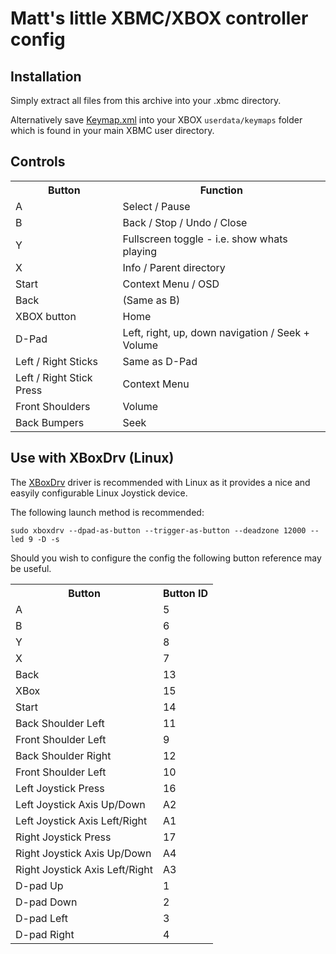 Matt's little XBMC/XBOX controller config
=========================================

Installation
------------

Simply extract all files from this archive into your .xbmc directory.

Alternatively save [Keymap.xml](https://raw.github.com/hash-bang/XBMC-XBOX/master/userdata/keymaps/Keymap.xml) into your XBOX `userdata/keymaps` folder which is found in your main XBMC user directory.


Controls
--------
<table>
	<tr>
		<th>Button</th>
		<th>Function</th>
	</tr>
	<tr>
		<td>A</td>
		<td>Select / Pause</td>
	</tr>
	<tr>
		<td>B</td>
		<td>Back /  Stop / Undo / Close</td>
	</tr>
	<tr>
		<td>Y</td>
		<td>Fullscreen toggle - i.e. show whats playing</td>
	</tr>
	<tr>
		<td>X</td>
		<td>Info / Parent directory</td>
	</tr>
	<tr>
		<td>Start</td>
		<td>Context Menu / OSD</td>
	</tr>
	<tr>
		<td>Back</td>
		<td>(Same as B)</td>
	</tr>
	<tr>
		<td>XBOX button</td>
		<td>Home</td>
	</tr>
	<tr>
		<td>D-Pad</td>
		<td>Left, right, up, down navigation / Seek + Volume</td>
	</tr>
	<tr>
		<td>Left / Right Sticks</td>
		<td>Same as D-Pad</td>
	</tr>
	<tr>
		<td>Left / Right Stick Press</td>
		<td>Context Menu</td>
	</tr>
	<tr>
		<td>Front Shoulders</td>
		<td>Volume</td>
	</tr>
	<tr>
		<td>Back Bumpers</td>
		<td>Seek</td>
	</tr>
</table>


Use with XBoxDrv (Linux)
------------------------
The [XBoxDrv](http://pingus.seul.org/~grumbel/xboxdrv/) driver is recommended with Linux as it provides a nice and easyily configurable Linux Joystick device.

The following launch method is recommended:

	sudo xboxdrv --dpad-as-button --trigger-as-button --deadzone 12000 --led 9 -D -s


Should you wish to configure the config the following button reference may be useful.

<table>
	<tr>
		<th>Button</th>
		<th>Button ID</th>
	</tr>
	<tr>
		<td>A</td>
		<td>5</td>
	</tr>
	<tr>
		<td>B</td>
		<td>6</td>
	</tr>
	<tr>
		<td>Y</td>
		<td>8</td>
	</tr>
	<tr>
		<td>X</td>
		<td>7</td>
	</tr>
	<tr>
		<td>Back</td>
		<td>13</td>
	</tr>
	<tr>
		<td>XBox</td>
		<td>15</td>
	</tr>
	<tr>
		<td>Start</td>
		<td>14</td>
	</tr>
	<tr>
		<td>Back Shoulder Left</td>
		<td>11</td>
	</tr>
	<tr>
		<td>Front Shoulder Left</td>
		<td>9</td>
	</tr>
	<tr>
		<td>Back Shoulder Right</td>
		<td>12</td>
	</tr>
	<tr>
		<td>Front Shoulder Left</td>
		<td>10</td>
	</tr>
	<tr>
		<td>Left Joystick Press</td>
		<td>16</td>
	</tr>
	<tr>
		<td>Left Joystick Axis Up/Down</td>
		<td>A2</td>
	</tr>
	<tr>
		<td>Left Joystick Axis Left/Right</td>
		<td>A1</td>
	</tr>
	<tr>
		<td>Right Joystick Press</td>
		<td>17</td>
	</tr>
	<tr>
		<td>Right Joystick Axis Up/Down</td>
		<td>A4</td>
	</tr>
	<tr>
		<td>Right Joystick Axis Left/Right</td>
		<td>A3</td>
	</tr>
	<tr>
		<td>D-pad Up</td>
		<td>1</td>
	</tr>
	<tr>
		<td>D-pad Down</td>
		<td>2</td>
	</tr>
	<tr>
		<td>D-pad Left</td>
		<td>3</td>
	</tr>
	<tr>
		<td>D-pad Right</td>
		<td>4</td>
	</tr>
</table>
